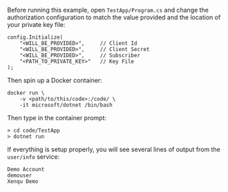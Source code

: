 Before running this example, open `TestApp/Program.cs` and change the authorization configuration to match the value provided and the location of your private key file:

````
config.Initialize( 
    "<WILL_BE_PROVIDED>",     // Client Id
    "<WILL_BE_PROVIDED>",     // Client Secret
    "<WILL_BE_PROVIDED>",     // Subscriber
    "<PATH_TO_PRIVATE_KEY>"   // Key File
);
````

Then spin up a Docker container:

````
docker run \
    -v <path/to/this/code>:/code/ \
    -it microsoft/dotnet /bin/bash
````

Then type in the container prompt:

    > cd code/TestApp
    > dotnet run

If everything is setup properly, you will see several lines of output from the `user/info` service:

````
Demo Account
demouser
Xenqu Demo
````
